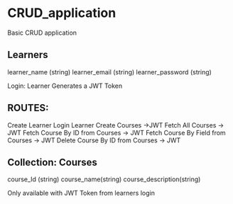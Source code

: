 # CRUD_application

Basic CRUD application

Learners
--------------
learner_name (string)
learner_email (string)
learner_password (string)

Login: Learner
Generates a JWT Token

ROUTES:
----------------
Create Learner
Login Learner
Create Courses ->JWT
Fetch All Courses -> JWT
Fetch Course By ID from Courses -> JWT
Fetch Course By Field from Courses -> JWT
Delete Course By ID from Courses -> JWT

Collection: 
Courses
------------
course_Id (string)
course_name(string)
course_description(string)

Only available with JWT Token from learners login